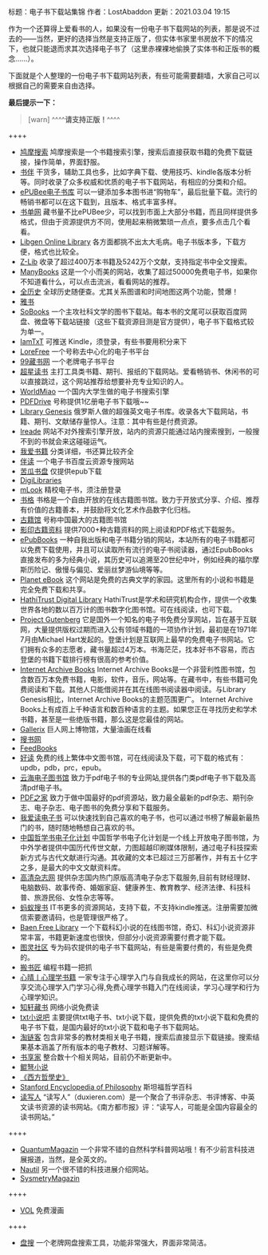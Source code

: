 标题：电子书下载站集锦
作者：LostAbaddon
更新：2021.03.04 19:15

作为一个还算得上爱看书的人，如果没有一份电子书下载网站的列表，那是说不过去的——当然，更好的选择当然是支持正版了，但实体书家里书房放不下的情况下，也就只能退而求其次选择电子书了（这里赤裸裸地偷换了实体书和正版书的概念……）。

下面就是个人整理的一份电子书下载网站列表，有些可能需要翻墙，大家自己可以根据自己的需要来自由选择。

**最后提示一下：**

> [warn] ^^^^**请支持正版！**^^^^



++++

-	[鸠摩搜索](https://www.jiumodiary.com/)
	鸠摩搜索是一个书籍搜索引擎，搜索后直接获取书籍的免费下载链接，操作简单，界面舒服。
-	[书伴](https://bookfere.com/ebook)
	干货多，辅助工具也多，比如字典下载、使用技巧、kindle各版本分析等。同时收录了众多权威和优质的电子书下载网站，有相应的分类和介绍。
-	[ePUBee电子书库](http://cn.epubee.com/)
	可以一键添加多本图书进“购物车”，最后批量下载。流行的畅销书都可以在这下载到，且版本、格式丰富多样。
-	[书单网](http://www.shudan.vip/)
	藏书量不比ePUBee少，可以找到市面上大部分书籍，而且同样提供多格式，但由于资源提供方不同，使用起来稍微繁琐一点点，要多点击几个看看。
-	[Libgen Online Library](https://libgen.me/)
	各方面都挑不出太大毛病。电子书版本多，下载方便，格式也比较全。
-	[Z-Lib](https://zh.z-lib.org/)
	收录了超过400万本书籍及5242万个文献，支持指定书中全文搜索。
-	[ManyBooks](https://manybooks.net/)
	这是一个小而美的网站，收集了超过50000免费电子书，如果你不知道看什么，可以点击流派，看看网站的推荐。
-	[全历史](https://www.allhistory.com/)
	全球历史随便查。尤其关系图谱和时间地图这两个功能，赞爆！
-	[雅书](https://yabook.blog/)
-	[SoBooks](https://sobooks.cc/)
	一个主攻社科文学的图书下载站。每本书的文尾可以获取百度网盘、微盘等下载站链接（这些下载资源目测是官方提供），电子书下载格式较为单一。
-	[IamTxT](https://www.iamtxt.com/)
	可推送 Kindle，须登录，有些书要用积分来下
-	[LoreFree](https://ebook2.lorefree.com/)
	一个号称去中心化的电子书平台
-	[99藏书网](https://www.99csw.com/)
	一个老牌电子书平台
-	[超星读书](http://book.chaoxing.com/)
	主打工具类书籍、期刊、报纸的下载网站。爱看畅销书、休闲书的可以直接跳过，这个网站推荐给想要补充专业知识的人。
-	[WorldMiao](https://www.worldmiao.com/)
	一个国内大学生做的电子书搜索引擎
-	[PDFDrive](https://www.pdfdrive.com/)
	号称提供1亿册电子书下载哦~~
-	[Library Genesis](http://libgen.rs/)
	俄罗斯人做的超强英文电子书库。收录各大下载网站，书籍、期刊、文献储存量惊人。注意：其中有些是付费资源。
-	[Ireade](http://www.iread.cf/)
	网站不对外搜索引擎开放，站内的资源只能通过站内搜索搜到，一般搜不到的书就会来这碰碰运气。
-	[我爱书籍](http://www.52book.me/)
	分类详细，书还算比较齐全
-	[伴读](https://www.bandubook.com/)
	一个电子书百度云资源专搜网站
-	[苦瓜书盘](https://kgbook.com/)
	仅提供epub下载
-	[DigiLibraries](https://digilibraries.com/)
-	[mLook](https://www.mlook.mobi)
	精校电子书，须注册登录
-	[书格](https://shuge.org/)
	书格是一个自由开放的在线古籍图书馆。致力于开放式分享、介绍、推荐有价值的古籍善本，并鼓励将文化艺术作品数字化归档。
-	[古籍馆](https://www.gujiguan.com/)
	号称中国最大的古籍图书馆
-	[影印古籍资料](https://sou-yun.cn/eBookIndex.aspx)
	提供7000+种古籍资料的网上阅读和PDF格式下载服务。
-	[ePubBooks](https://www.epubbooks.com/)
	一种自我出版和电子书籍分销的网站，本站所有的电子书籍都可以免费下载使用，并且可以读取所有流行的电子书阅读器，通过EpubBooks直接发布的多为经典小说，其历史可以追溯至20世纪中叶，例如经典的福尔摩斯历险记、傲慢与偏见、爱丽丝梦游仙境等等。
-	[Planet eBook](https://www.planetebook.com/)
	这个网站是免费的古典文学的家园。这里所有的小说和书籍是完全免费下载和共享。
-	[HathiTrust Digital Library](https://www.hathitrust.org/)
	HathiTrust是学术和研究机构合作，提供一个收集世界各地的数以百万计的图书数字化图书馆。可在线阅读，也可下载。
-	[Project Gutenberg](http://www.gutenberg.org/)
	它是国外一个知名的电子书免费分享网站，旨在基于互联网，大量提供版权过期而进入公有领域书籍的一项协作计划，最初是在1971年7月由Michael Hart发起的。登堡计划是互联网上最早的免费电子书网站。它们拥有众多的志愿者，藏书量超过4万本。书海茫茫，找本好书不容易，而古登堡的书籍下载排行榜有很高的参考价值。
-	[Internet Archive Books](https://archive.org/)
	Internet Archive Books是一个非营利性图书馆，包含数百万本免费书籍，电影，软件，音乐，网站等。在藏书中，有些书籍可免费阅读和下载。其他人只能借阅并在其在线图书阅读器中阅读。与Library Genesis相比，Internet Archive Books的主题范围更广。 Internet Archive Books上有成百上千种语言和数百种语言的主题。如果您正在寻找历史和学术书籍，甚至是一些绝版书籍，那么这是您最佳的网站。
-	[Gallerix](https://gallerix.asia/)
	巨人网上博物馆，大量油画在线看
-	[搜书网](https://wsucai.com/)
-	[FeedBooks](http://www.feedbooks.com/)
-	[好读](http://haodoo.net/)
	免费的线上繁体中文图书馆，可在线阅读及下载，可下载的格式有：updb，pdb，prc，epub。
-	[云海电子图书馆](http://www.pdfbook.cn/)
	致力于pdf电子书的专业网站,提供各门类pdf电子书下载及高清pdf电子书。
-	[PDF之家](https://pdfzj.com/)
	致力于做中国最好的pdf资源站，致力最全最新的pdf杂志、期刊杂志、电子杂志、电子图书的免费分享和下载服务。
-	[我爱读电子书](http://www.aitxtsk.com/)
	可以快速找到自己喜欢的电子书，也可以通过书榜了解最新最热门的书，随时随地畅想自己喜欢的书。
-	[中国哲学书电子化计划](https://ctext.org/zhs)
	中国哲学书电子化计划是一个线上开放电子图书馆，为中外学者提供中国历代传世文献，力图超越印刷媒体限制，通过电子科技探索新方式与古代文献进行沟通。其收藏的文本已超过三万部著作，并有五十亿字之多，是最大的中文文献资料库。
-	[高清杂志网](http://www.gqzzw.com/)
	提供杂志国内热门原版高清电子杂志下载服务,目前有财经理财、电脑数码、故事传奇、婚姻家庭、健康养生、教育教学、经济法律、科技科普、旅游民俗、女性杂志等等。
-	[蚂蚁搜书](http://book.mybanshu.win/)
	IT书更多的资源网站，支持下载，不支持kindle推送。注册需要加微信索要邀请码，也是管理很严格了。
-	[Baen Free Library](https://www.baen.com/)
	一个下载科幻小说的在线图书馆，奇幻、科幻小说资源非常丰富，书籍更新速度也很快，但部分小说资源需要付费才能下载。
-	[图灵社区](https://www.ituring.com.cn/)
	专为码农提供的电子书下载网站，有些是需要付费的，有些是免费的。
-	[搬书匠](http://www.banshujiang.cn/)
	编程书籍一把抓
-	[心晴丨心理学书籍](http://www.ixinqing.com/)
	一家专注于心理学入门与自我成长的网站，在这里你可以分享交流心理学入门学习心得,免费心理学书籍入门在线阅读，学习心理学和行为心理学知识。
-	[知轩藏书](http://www.zxcs.me/)
	网络小说免费读
-	[txt小说吧](http://www.txt8.net/)
	主要提供txt电子书、txt小说下载，提供免费的txt小说下载和免费的电子书下载，是国内最好的txt小说下载和电子书下载网站。
-	[淘链客](http://www.toplinks.cc/)
	包含非常多的教材类相关电子书籍，搜索后直接显示下载链接。搜索结果基本涵盖了所有版本的电子教材、习题详解等。
-	[书享家](http://shuxiangjia.cn/)
	整合数十个相关网站，目前仍不断更新中。
-	[鲲弩小说](https://www.kunnu.com/)
-	[《西方哲學史》](http://www.ebaomonthly.com/window/reading/philwest/philw_cont.htm)
-	[Stanford Encyclopedia of Philosophy](https://plato.stanford.edu/contents.html)
	斯坦福哲学百科
-	[读写人](http://www.duxieren.com/about.shtml)
	“读写人”（duxieren.com）是一个聚合了书评杂志、书评博客、中英文读书资源的读书网站。《南方都市报》评：“读写人，可能是全国内容最全的读书网站。”

++++

-	[QuantumMagazin](https://www.quantamagazine.org/)
	一个非常不错的自然科学科普网站哦！有不少前言科技进展报道，当然，是全英文的。
-	[Nautil](https://nautil.us/)
	另一个很不错的科技进展介绍网站。
-	[SysmetryMagazin](https://www.symmetrymagazine.org/)

++++

-	[VOL](https://volmoe.com/)
	免费漫画

++++

-	[盘搜](https://www.pansoso.com/)
	一个老牌网盘搜索工具，功能非常强大，界面非常简洁。